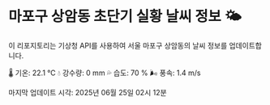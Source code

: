 
# 마포구 상암동 초단기 실황 날씨 정보 🌤️

이 리포지토리는 기상청 API를 사용하여 서울 마포구 상암동의 날씨 정보를 업데이트합니다. 

🌡️ 기온: 22.1 ℃
💧 강수량: 0 mm
💦 습도: 70 %
🌬️ 풍속: 1.4 m/s

마지막 업데이트 시각: 2025년 06월 25일 02시 12분    
